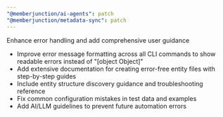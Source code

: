 ```yaml
---
"@memberjunction/ai-agents": patch
"@memberjunction/metadata-sync": patch
---
```


Enhance error handling and add comprehensive user guidance

- Improve error message formatting across all CLI commands to show readable errors instead of "[object
  Object]"
- Add extensive documentation for creating error-free entity files with step-by-step guides
- Include entity structure discovery guidance and troubleshooting reference
- Fix common configuration mistakes in test data and examples
- Add AI/LLM guidelines to prevent future automation errors
